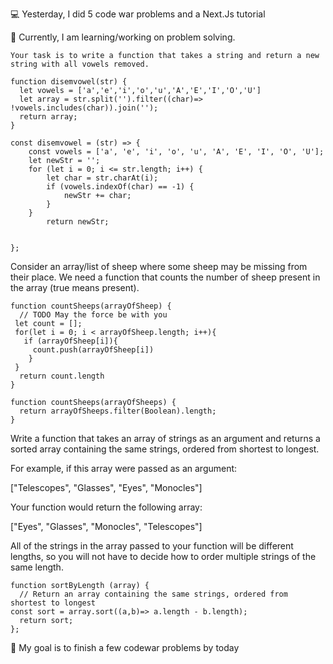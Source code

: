 💻 Yesterday, I did 5 code war problems and a Next.Js tutorial

📖 Currently, I am learning/working on problem solving.
```
Your task is to write a function that takes a string and return a new string with all vowels removed.

function disemvowel(str) {
  let vowels = ['a','e','i','o','u','A','E','I','O','U']
  let array = str.split('').filter((char)=> !vowels.includes(char)).join('');
  return array;
}

```

```
const disemvowel = (str) => {
	const vowels = ['a', 'e', 'i', 'o', 'u', 'A', 'E', 'I', 'O', 'U'];
	let newStr = '';
	for (let i = 0; i <= str.length; i++) {
		let char = str.charAt(i);
		if (vowels.indexOf(char) == -1) {
			newStr += char;
		}
	}
		return newStr;
		
	
};
```
Consider an array/list of sheep where some sheep may be missing from their place. We need a function that counts the number of sheep present 
in the array (true means present).

```
function countSheeps(arrayOfSheep) {
  // TODO May the force be with you
 let count = [];
 for(let i = 0; i < arrayOfSheep.length; i++){
   if (arrayOfSheep[i]){
     count.push(arrayOfSheep[i])
    }
 }
  return count.length
}

function countSheeps(arrayOfSheeps) {
  return arrayOfSheeps.filter(Boolean).length;
}
```
Write a function that takes an array of strings as an argument and returns a sorted array containing the same strings, ordered from shortest to longest.

For example, if this array were passed as an argument:

["Telescopes", "Glasses", "Eyes", "Monocles"]

Your function would return the following array:

["Eyes", "Glasses", "Monocles", "Telescopes"]

All of the strings in the array passed to your function will be different lengths, so you will not have to decide how to order multiple strings of the same length.
```
function sortByLength (array) {
  // Return an array containing the same strings, ordered from shortest to longest
const sort = array.sort((a,b)=> a.length - b.length);
  return sort;
};
```
🎯 My goal is to finish a few codewar problems by today

